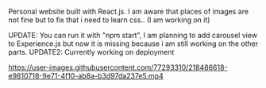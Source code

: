 Personal website built with React.js.
I am aware that places of images are not fine but to fix that i need to learn css.. (I am working on it)

UPDATE: You can run it with "npm start", I am planning to add carousel view to Experience.js but now it is missing because i am still working on the other parts.
UPDATE2: Currently working on deployment


https://user-images.githubusercontent.com/77293310/218486618-e9810718-9e71-4f10-ab8a-b3d97da237e5.mp4

